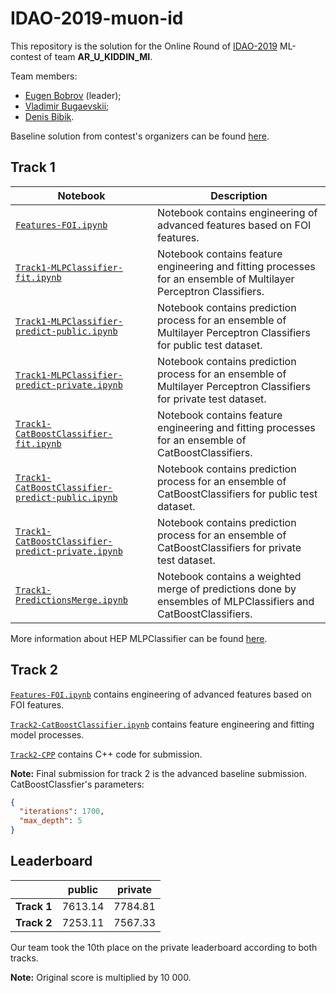 # IDAO-2019-muon-id

This repository is the solution for the Online Round of [IDAO-2019](https://idao.world/) ML-contest of team **AR_U_KIDDIN_MI**.

Team members:
* [Eugen Bobrov](https://github.com/eugenbobrov) (leader);
* [Vladimir Bugaevskii](https://github.com/vbugaevskii);
* [Denis Bibik](https://github.com/den-bibik).

Baseline solution from contest's organizers can be found [here](https://github.com/yandexdataschool/IDAO-2019-muon-id).

## Track 1

| Notebook | Description |
|---|---|
| [`Features-FOI.ipynb`](https://github.com/vbugaevskii/IDAO-2019-muon-id/blob/master/Features-FOI.ipynb) | Notebook contains engineering of advanced features based on FOI features. |
| [`Track1-MLPClassifier-fit.ipynb`](https://github.com/vbugaevskii/IDAO-2019-muon-id/blob/master/Track1-MLPClassifier-fit.ipynb) | Notebook contains feature engineering and fitting processes for an ensemble of Multilayer Perceptron Classifiers. |
| [`Track1-MLPClassifier-predict-public.ipynb`](https://github.com/vbugaevskii/IDAO-2019-muon-id/blob/master/Track1-MLPClassifier-predict-public.ipynb) | Notebook contains prediction process for an ensemble of Multilayer Perceptron Classifiers for public test dataset. |
| [`Track1-MLPClassifier-predict-private.ipynb`](https://github.com/vbugaevskii/IDAO-2019-muon-id/blob/master/Track1-MLPClassifier-predict-private.ipynb) | Notebook contains prediction process for an ensemble of Multilayer Perceptron Classifiers for private test dataset. |
| [`Track1-CatBoostClassifier-fit.ipynb`](https://github.com/vbugaevskii/IDAO-2019-muon-id/blob/master/Track1-CatBoostClassifier-fit.ipynb) | Notebook contains feature engineering and fitting processes for an ensemble of CatBoostClassifiers. |
| [`Track1-CatBoostClassifier-predict-public.ipynb`](https://github.com/vbugaevskii/IDAO-2019-muon-id/blob/master/Track1-CatBoostClassifier-predict-public.ipynb) | Notebook contains prediction process for an ensemble of CatBoostClassifiers for public test dataset. |
| [`Track1-CatBoostClassifier-predict-private.ipynb`](https://github.com/vbugaevskii/IDAO-2019-muon-id/blob/master/Track1-CatBoostClassifier-predict-private.ipynb) | Notebook contains prediction process for an ensemble of CatBoostClassifiers for private test dataset. |
| [`Track1-PredictionsMerge.ipynb`](https://github.com/vbugaevskii/IDAO-2019-muon-id/blob/master/Track1-PredictionsMerge.ipynb) | Notebook contains a weighted merge of predictions done by ensembles of MLPClassifiers and CatBoostClassifiers. |

More information about HEP MLPClassifier can be found [here](https://github.com/arogozhnikov/hep_ml).

## Track 2

[`Features-FOI.ipynb`](https://github.com/vbugaevskii/IDAO-2019-muon-id/blob/master/Features-FOI.ipynb) contains engineering of advanced features based on FOI features.

[`Track2-CatBoostClassifier.ipynb`](https://github.com/vbugaevskii/IDAO-2019-muon-id/blob/master/Track2-CatBoostClassifier.ipynb) contains feature engineering and fitting model processes.

[`Track2-CPP`](https://github.com/vbugaevskii/IDAO-2019-muon-id/tree/master/Track2-CPP) contains C++ code for submission.

**Note:** Final submission for track 2 is the advanced baseline submission. CatBoostClassfier's parameters:
```json
{
  "iterations": 1700,
  "max_depth": 5
}
```

## Leaderboard

|             | public  | private |
|-------------|---------|---------|
| **Track 1** | 7613.14 | 7784.81 |
| **Track 2** | 7253.11 | 7567.33 |

Our team took the 10th place on the private leaderboard according to both tracks.

**Note:** Original score is multiplied by 10 000.
